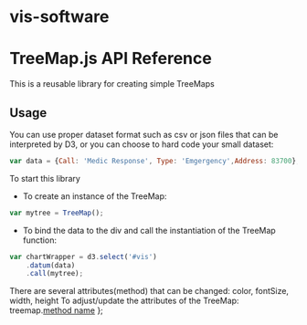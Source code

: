 # vis-software

# TreeMap.js API Reference
This is a reusable library for creating simple TreeMaps

## Usage
You can use proper dataset format such as csv or json files that can be interpreted by D3, 
or you can choose to hard code your small dataset:
```javascript
var data = {Call: 'Medic Response', Type: 'Emgergency',Address: 83700};
```
To start this library
- To create an instance of the TreeMap:
```javascript
var mytree = TreeMap();
```

- To bind the data to the div and call the instantiation of the TreeMap function:
```javascript
var chartWrapper = d3.select('#vis')
    .datum(data)
    .call(mytree);
```

There are several attributes(method) that can be changed:
    color, fontSize, width, height
To adjust/update the attributes of the TreeMap:
    treemap.[method name](newValue)
};


